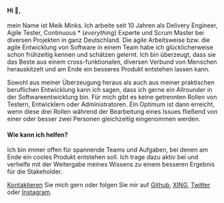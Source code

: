<center>
    <a href="mailto:mminks@inoxio.de"><i class="fa fa-envelope" aria-hidden="true"></i></a>
    <a href="https://github.com/mminks"><i class="fa fa-github" aria-hidden="true"></i></a>
    <a href="https://www.xing.com/profile/Meik_Minks/cv"><i class="fa fa-xing" aria-hidden="true"></i></a>
    <a href="https://twitter.com/meikminks"><i class="fa fa-twitter" aria-hidden="true"></i></a>
    <a href="https://www.instagram.com/meik_m_punkt/"><i class="fa fa-instagram" aria-hidden="true"></i></a>
</center>

#### Hi 👋,

mein Name ist Meik Minks. Ich arbeite seit 10 Jahren als Delivery Engineer, Agile Tester,
Continuous \* (_everything_) Experte und Scrum Master bei diversen Projekten in ganz Deutschland.
Die agile Arbeitsweise bzw. die agile Entwicklung von Software in einem Team habe ich glücklicherweise schon
frühzeitig kennen und schätzen gelernt. Ich bin überzeugt, dass sie das Beste aus einem cross-funktionalen,
diversen Verbund von Menschen herauskitzelt und am Ende ein besseres Produkt entstehen lassen kann.

Sowohl aus meiner Überzeugung heraus als auch aus meiner praktischen beruflichen Entwicklung kann ich sagen, dass
ich gerne ein Allrounder in der Softwareentwicklung bin. Für mich gibt es keine getrennten Rollen von Testern,
Entwicklern oder Administratoren. Ein Optimum ist dann erreicht, wenn diese drei Rollen während der Bearbeitung
eines Issues fließend von einer oder besser zwei Personen gleichzeitig eingenommen werden.

#### Wie kann ich helfen?

Ich bin immer offen für spannende Teams und Aufgaben, bei denen am Ende ein cooles Produkt entstehen soll. Ich trage
dazu aktiv bei und verhelfe mit der Weitergabe meines Wissens zu einem besseren Ergebnis für die Stakeholder.

[Kontaktieren](mailto:mminks@inoxio.de) Sie mich gern oder folgen Sie mir auf [Github](https://github.com/mminks),
[XING](https://www.xing.com/profile/Meik_Minks/cv), [Twitter](https://twitter.com/meikminks) oder
[Instagram](https://www.instagram.com/meik_m_punkt/).
